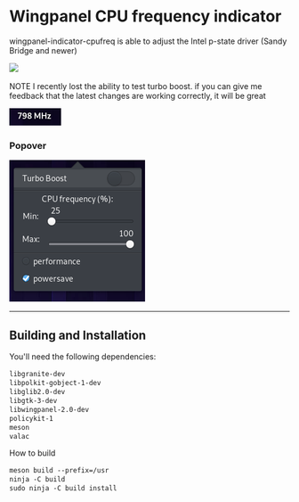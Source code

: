 # Wingpanel CPU frequency indicator
wingpanel-indicator-cpufreq is able to adjust the Intel p-state driver (Sandy Bridge and newer)

<p align="left">
    <a href="https://paypal.me/Dirli85">
        <img src="https://img.shields.io/badge/Donate-PayPal-green.svg">
    </a>
</p>

NOTE I recently lost the ability to test turbo boost. if you can give me feedback that the latest changes are working correctly, it will be great

![Screenshot](data/screenshot1.png)  

### Popover
![Screenshot](data/screenshot2.png)  

---

## Building and Installation

You'll need the following dependencies:

    libgranite-dev
    libpolkit-gobject-1-dev
    libglib2.0-dev
    libgtk-3-dev
    libwingpanel-2.0-dev
    policykit-1
    meson
    valac

How to build

    meson build --prefix=/usr
    ninja -C build
    sudo ninja -C build install
